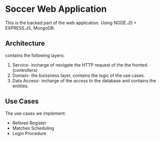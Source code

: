 # Soccer Web Application

This is the backed part of the web application.
Using NODE.JS + EXPRESS.JS, MongoDB.

## Architecture
contains the following layers:

1. Service- incharge of nevigate the HTTP request of the the fronted. (controllers)
2. Domain- the buissness layer, contains the logic of the use cases.
3. Data Access- incharge of the access to the database and contains the entities.

## Use Cases
The use cases we implement:
* Referee Register
* Matches Scheduling
* Login Procedure
